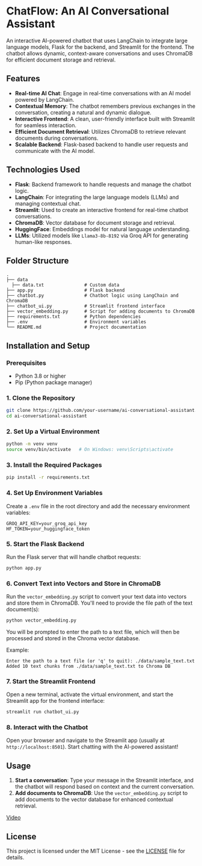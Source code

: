 # ChatFlow: An AI Conversational Assistant 

An interactive AI-powered chatbot that uses LangChain to integrate large language models, Flask for the backend, and Streamlit for the frontend. The chatbot allows dynamic, context-aware conversations and uses ChromaDB for efficient document storage and retrieval.

## Features

- **Real-time AI Chat**: Engage in real-time conversations with an AI model powered by LangChain.
- **Contextual Memory**: The chatbot remembers previous exchanges in the conversation, creating a natural and dynamic dialogue.
- **Interactive Frontend**: A clean, user-friendly interface built with Streamlit for seamless interaction.
- **Efficient Document Retrieval**: Utilizes ChromaDB to retrieve relevant documents during conversations.
- **Scalable Backend**: Flask-based backend to handle user requests and communicate with the AI model.

## Technologies Used

- **Flask**: Backend framework to handle requests and manage the chatbot logic.
- **LangChain**: For integrating the large language models (LLMs) and managing contextual chat.
- **Streamlit**: Used to create an interactive frontend for real-time chatbot conversations.
- **ChromaDB**: Vector database for document storage and retrieval.
- **HuggingFace**: Embeddings model for natural language understanding.
- **LLMs**: Utilized models like `Llama3-8b-8192` via Groq API for generating human-like responses.


## Folder Structure

```
.
├── data
  ├── data.txt               # Custom data                   
├── app.py                   # Flask backend
├── chatbot.py               # Chatbot logic using LangChain and ChromaDB
├── chatbot_ui.py            # Streamlit frontend interface
├── vector_embedding.py      # Script for adding documents to ChromaDB
├── requirements.txt         # Python dependencies
├── .env                     # Environment variables
└── README.md                # Project documentation
```


## Installation and Setup

### Prerequisites

- Python 3.8 or higher
- Pip (Python package manager)

### 1. Clone the Repository

```bash
git clone https://github.com/your-username/ai-conversational-assistant.git
cd ai-conversational-assistant
```

### 2. Set Up a Virtual Environment

```bash
python -m venv venv
source venv/bin/activate   # On Windows: venv\Scripts\activate
```

### 3. Install the Required Packages

```bash
pip install -r requirements.txt
```

### 4. Set Up Environment Variables

Create a `.env` file in the root directory and add the necessary environment variables:

```
GROQ_API_KEY=your_groq_api_key
HF_TOKEN=your_huggingface_token
```

### 5. Start the Flask Backend

Run the Flask server that will handle chatbot requests:

```bash
python app.py
```

### 6. Convert Text into Vectors and Store in ChromaDB

Run the `vector_embedding.py` script to convert your text data into vectors and store them in ChromaDB. You'll need to provide the file path of the text document(s):

```bash
python vector_embedding.py
```

You will be prompted to enter the path to a text file, which will then be processed and stored in the Chroma vector database.

Example:

```
Enter the path to a text file (or 'q' to quit): ./data/sample_text.txt
Added 10 text chunks from ./data/sample_text.txt to Chroma DB
```

### 7. Start the Streamlit Frontend

Open a new terminal, activate the virtual environment, and start the Streamlit app for the frontend interface:

```bash
streamlit run chatbot_ui.py
```

### 8. Interact with the Chatbot

Open your browser and navigate to the Streamlit app (usually at `http://localhost:8501`). Start chatting with the AI-powered assistant!

## Usage

1. **Start a conversation**: Type your message in the Streamlit interface, and the chatbot will respond based on context and the current conversation.
2. **Add documents to ChromaDB**: Use the `vector_embedding.py` script to add documents to the vector database for enhanced contextual retrieval.

[Video](https://github.com/user-attachments/assets/69f6fed3-51da-424c-9bfb-643151ae4d43)


## License

This project is licensed under the MIT License - see the [LICENSE](LICENSE) file for details.
